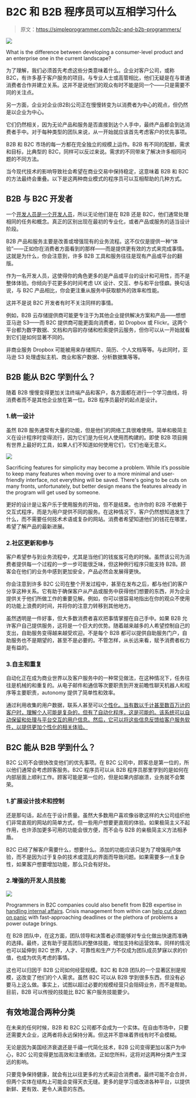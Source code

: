 # B2C 和 B2B 程序员可以互相学习什么

> 原文：<https://simpleprogrammer.com/b2c-and-b2b-programmers/>

![](img/460906c4112c585caa1f32c34bac3167.png)

What is the difference between developing a consumer-level product and an enterprise one in the current landscape?

为了理解，我们必须首先考虑这些分类意味着什么。企业对客户公司，或称 B2C，有许多基于客户服务的项目。与专业人士或高管相比，他们无疑是在与普通消费者合作并建立关系。这并不是说他们的观众有时不能是同一个——只是需要不同的关注点。

另一方面，企业对企业(B2B)公司正在慢慢转变为以消费者为中心的观点，但仍然是以企业为中心。

它们仍然相关，因为无论产品和服务是否直接到达个人手中，最终产品都会到达消费者手中。对于每种类型的团队来说，从一开始就应该首先考虑客户的优先事项。

B2B 和 B2C 市场的每一方都在完全独立的规模上运作。B2B 有不同的配额，需求和目标，比典型的 B2C，同样可以反过来说。需求的不同带来了解决许多相同问题的不同方法。

当今现代技术的影响导致社会希望在商业交易中保持稳定，这意味着 B2B 和 B2C 的方法最终会重叠。以下是这两种商业模式的程序员可以互相帮助的几种方式。

## B2B 与 B2C 开发者

一个[开发人员是一个开发人员](https://simpleprogrammer.com/becoming-better-software-developer/)，所以无论他们是在 B2B 还是 B2C，他们通常处理相同的任务和概念。真正的区别出现在最初的专业化，或者产品或服务的适当设计阶段。

B2B 产品和服务主要是改善或增强现有的业务流程。这不仅仅是提供一种“体验”——正如你在消费者方面看到的那样——而是提供更有效的方式来完成事情。这就是为什么，你会注意到，许多 B2B 工具和服务往往是现有产品或平台的翻版。

作为一名开发人员，这使得你的角色更多的是产品或平台的设计和可用性，而不是整体体验。你倾向于花更多的时间考虑 UX 设计、交互、参与和平台怪癖。换句话说，与 B2C 产品相比，你会更注重从服务中获取额外的效率和性能。

这并不是说 B2C 开发者有时不关注同样的事情。

例如，B2B 云存储提供商可能更专注于为其他企业提供解决方案和产品——想想亚马逊 S3——而 B2C 提供商可能更面向消费者，如 Dropbox 或 Flickr。这两个平台都为数字数据、文档和内容的存储和检索提供云服务，但你可以从一开始就看到它们是如何显著不同的。

非商业服务 Dropbox 可能被用来存储照片、简历、个人文档等等。与此同时，亚马逊 S3 处理虚拟主机、商业和客户数据、分析数据集等等。

## B2B 能从 B2C 学到什么？

随着 B2B 慢慢变得更加关注终端产品和客户，各方面都在进行一个学习曲线，将消费者而不是其他企业放在第一位。B2B 程序员最好的起点是设计。

### 1.统一设计

虽然 B2B 服务通常有大量的功能，但是他们的网络工具很难使用。简单和极简主义在设计程序时变得流行，因为它们是为任何人使用而构建的。即使 B2B 项目拥有世界上最好的工具，如果人们不知道如何使用它们，它们也毫无意义。

![](img/55197cb0da9c3ddf00a62a57911611df.png)

Sacrificing features for simplicity may become a problem. While it’s possible to keep many features when moving over to a more minimal and user-friendly interface, not everything will be saved. There's going to be cuts on many fronts, unfortunately, but better design means the features already in the program will get used by someone.

更好的设计是让客户乐于使用服务的开始，但不是结束。也许你的 B2B 不依赖于交互式程序，而是为用户提供不同的服务。在这种情况下，客户仍然想知道发生了什么，而不需要任何技术术语或复杂的网站。消费者希望知道他们的钱花在哪里，希望了解产品的最新进展。

### 2.社区更新和参与

客户希望参与到业务流程中，尤其是当他们的钱岌岌可危的时候。虽然该公司为消费者提供每一个过程的一步一步可能很乏味，但这种例行程序只能支持 B2B。顾客会在他们的业务中感到更加安全，产品必然会发展得更快。

你会注意到许多 B2C 公司在整个开发过程中，甚至在发布之后，都与他们的客户分享这种关系。它有助于确保客户从产品或服务中获得他们想要的东西，并为企业提供关于他们所做工作的重要见解。例如，你可以很容易地指出在你的观众不使用的功能上浪费的时间，并将你的注意力转移到其他地方。

虽然透明是一件好事，但大多数消费者喜欢把事情掌握在自己手中。如果 B2B 允许客户自己提供服务，这将是一个巨大的优势。随着越来越多的人希望控制自己的支出，自助服务变得越来越受欢迎。不是每个 B2B 都可以提供自助服务门户，自助服务也不是期望的，甚至不是必要的。不管怎样，从长远来看，赋予消费者权力是有益的。

### 3.自主和重复

自动化正在成为商业世界以及客户服务中的一种常见做法，在这种情况下，任务往往是机械的和重复的。从电子邮件和通信等次要职责到开发前瞻性聊天机器人和程序等主要职责，autonomy 提供了简单性和效率。

通过利用收集的用户数据，联系人甚至可以[个性化。当有数以千计甚至数百万计的客户时，理解个人可能是复杂的，但有了自动化程序，这是可能的。该系统可以自动保留和处理与平台交互的用户信息。然后，它可以将这些信息反馈给客户服务软件，以提供更加个性化的相关体验。](https://www.information-age.com/how-implement-personalisation-b2b-support-services-123465755/)

## B2C 能从 B2B 学到什么？

B2C 公司不会很快改变他们的优先事项。在 B2C 公司中，顾客总是第一位的，所以他们通常会考虑顾客服务。B2C 程序员可以从 B2B 程序员那里学到的是如何在内部层面上顺利工作。顾客可能是第一位的，但是如果内部崩溃，业务就不会繁荣。

### 1.扩展设计技术和控制

还是那句话，起点在于设计质量。虽然大多数用户喜欢像谷歌这样的大公司组织他们非常直观的网站的简单方式，但一些用户想要更直观的体验。如果极简主义不起作用，也许添加更多可用的功能会很方便，而不会与 B2B 的亲极简主义方法相矛盾。

B2C 已经了解客户需要什么，想要什么。添加的功能应该只是为了增强用户体验，而不是因为过于复杂的技术或混乱的界面而导致问题。如果需要多一点复杂性，如果客户想要增加功能，那么只会有好处。

### 2.增强的开发人员技能

![](img/2a253264b042c3375a4b0badbd86befc.png)

Programmers in B2C companies could also benefit from B2B expertise in [handling internal affairs](https://simpleprogrammer.com/developer-communication-skills/). Crisis management from within can [help cut down on panic](https://www.business2community.com/brandviews/teamsupport/b2b-vs-b2c-differences-customer-service-interactions-02043645) with fast-approaching deadlines or the plethora of problems a power outage brings.

在 B2B 团队中，在这方面，团队领导和决策者必须能够对专业化做出快速而准确的选择。最终，这有助于提高团队的整体技能，增加支持和运营效率。同样的情况也可以延伸到 B2C 世界，人才、可靠性和生产力不仅成为团队成员梦寐以求的价值，也成为优先考虑的事情。

这也可以归因于 B2B 公司如何经营规模。B2C 和 B2B 团队的一个显著区别是规模，这改变了他们的个人需求。虽然 B2C 可以从 B2B 学到很多东西，但没有必要马上这么做。事实上，试图以超过必要的规模经营只会阻碍业务，而不是帮助。目前，B2B 可以传授的技能比 B2C 客户服务技能要少。

## 有效地混合两种分类

在未来的任何时候，B2B 和 B2C 公司都不会成为一个实体。在自由市场中，只要还需要大企业，这两者将永远保持分离。但这并不意味着界线有时不会模糊。

无论是因为美国经济衰退还是千禧一代简化技术，B2B 公司变得更加以客户为中心，B2C 公司变得更加高效和注重绩效。正如您所料，这将对这两种分类产生深远的影响。

只要竞争保持健康，就会有比以往更多的方式来迎合消费者。最终可能不会合并，但两个实体在结构上可能会变得天衣无缝。更多的是学习或改进各种平台，以提供新鲜、更有效、更令人满意的东西。